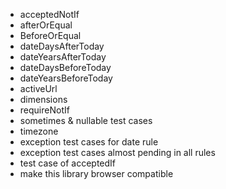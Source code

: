 - acceptedNotIf
- afterOrEqual
- BeforeOrEqual
- dateDaysAfterToday
- dateYearsAfterToday
- dateDaysBeforeToday
- dateYearsBeforeToday
- activeUrl
- dimensions
- requireNotIf
- sometimes & nullable test cases
- timezone
- exception test cases for date rule
- exception test cases almost pending in all rules
- test case of acceptedIf
- make this library browser compatible

